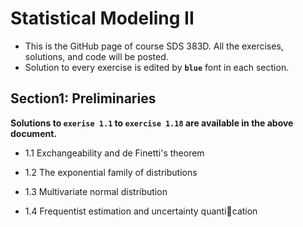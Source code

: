 # Statistical Modeling II
- This is the GitHub page of course SDS 383D. All the exercises, solutions, and code will be posted. 
- Solution to every exercise is edited by __````blue````__ font in each section.


## Section1: Preliminaries
__Solutions to ````exerise 1.1```` to ````exercise 1.18```` are available in the above document.__

- 1.1 Exchangeability and de Finetti's theorem

- 1.2 The exponential family of distributions

- 1.3 Multivariate normal distribution
 
- 1.4 Frequentist estimation and uncertainty quantication

